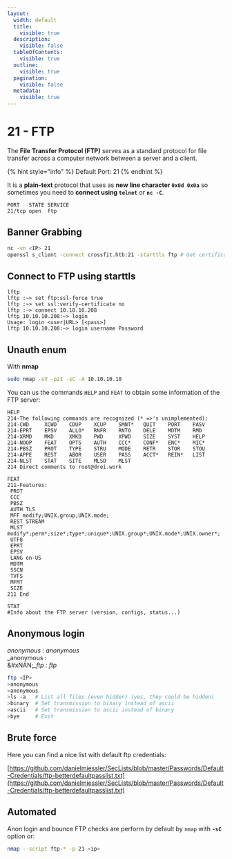```yaml
---
layout:
  width: default
  title:
    visible: true
  description:
    visible: false
  tableOfContents:
    visible: true
  outline:
    visible: true
  pagination:
    visible: false
  metadata:
    visible: true
---
```


# 21 - FTP

The **File Transfer Protocol (FTP)** serves as a standard protocol for file transfer across a computer network between a server and a client.

{% hint style="info" %}
Default Port: 21
{% endhint %}

It is a **plain-text** protocol that uses as **new line character `0x0d 0x0a`** so sometimes you need to **connect using `telnet`** or **`nc -C`**.

```
PORT   STATE SERVICE
21/tcp open  ftp
```

## Banner Grabbing

```bash
nc -vn <IP> 21
openssl s_client -connect crossfit.htb:21 -starttls ftp # Get certificate if any
```

## Connect to FTP using starttls <a href="#connect-to-ftp-using-starttls" id="connect-to-ftp-using-starttls"></a>

```
lftp
lftp :~> set ftp:ssl-force true
lftp :~> set ssl:verify-certificate no
lftp :~> connect 10.10.10.208
lftp 10.10.10.208:~> login
Usage: login <user|URL> [<pass>]
lftp 10.10.10.208:~> login username Password
```

## Unauth enum <a href="#unauth-enum" id="unauth-enum"></a>

With **nmap**

```bash
sudo nmap -sV -p21 -sC -A 10.10.10.10
```

You can us the commands `HELP` and `FEAT` to obtain some information of the FTP server:

```
HELP
214-The following commands are recognized (* =>'s unimplemented):
214-CWD     XCWD    CDUP    XCUP    SMNT*   QUIT    PORT    PASV
214-EPRT    EPSV    ALLO*   RNFR    RNTO    DELE    MDTM    RMD
214-XRMD    MKD     XMKD    PWD     XPWD    SIZE    SYST    HELP
214-NOOP    FEAT    OPTS    AUTH    CCC*    CONF*   ENC*    MIC*
214-PBSZ    PROT    TYPE    STRU    MODE    RETR    STOR    STOU
214-APPE    REST    ABOR    USER    PASS    ACCT*   REIN*   LIST
214-NLST    STAT    SITE    MLSD    MLST
214 Direct comments to root@drei.work

FEAT
211-Features:
 PROT
 CCC
 PBSZ
 AUTH TLS
 MFF modify;UNIX.group;UNIX.mode;
 REST STREAM
 MLST modify*;perm*;size*;type*;unique*;UNIX.group*;UNIX.mode*;UNIX.owner*;
 UTF8
 EPRT
 EPSV
 LANG en-US
 MDTM
 SSCN
 TVFS
 MFMT
 SIZE
211 End

STAT
#Info about the FTP server (version, configs, status...)
```

## Anonymous login <a href="#anonymous-login" id="anonymous-login"></a>

_anonymous : anonymous_\
\_anonymous :\
&#xNAN;_\_ftp : ftp_

```bash
ftp <IP>
>anonymous
>anonymous
>ls -a   # List all files (even hidden) (yes, they could be hidden)
>binary  # Set transmission to binary instead of ascii
>ascii   # Set transmission to ascii instead of binary
>bye     # Exit
```

## Brute force

Here you can find a nice list with default ftp credentials:

[https://github.com/danielmiessler/SecLists/blob/master/Passwords/Default-Credentials/ftp-betterdefaultpasslist.txt](https://github.com/danielmiessler/SecLists/blob/master/Passwords/Default-Credentials/ftp-betterdefaultpasslist.txt)

## Automated <a href="#automated" id="automated"></a>

Anon login and bounce FTP checks are perform by default by `nmap` with **`-sC`** option or:

```bash
nmap --script ftp-* -p 21 <ip>
```
